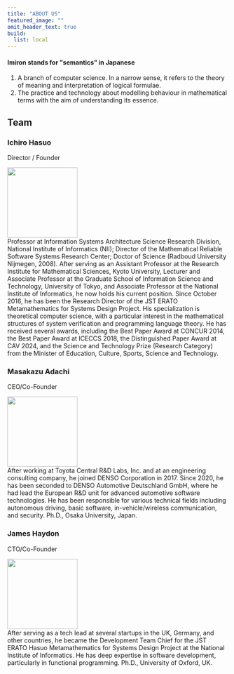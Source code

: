 ```yaml
---
title: "ABOUT US"
featured_image: ""
omit_header_text: true
build:
  list: local
---
```


<div class="bg-moon-gray pa3 mb5 br4">
<h4> Imiron stands for "semantics" in Japanese</h4>
<ol>
<li> A branch of computer science. In a narrow sense, it refers to the theory of meaning and interpretation of logical formulae.
<li> The practice and technology about modelling behaviour in mathematical terms with the aim of understanding its essence.
</ol>
</div>

## Team

<div class="box">
  <h3 class="member-name">Ichiro Hasuo</h2>
  <p class="member-position">Director / Founder</p>
  <div class="w-30-ns pa2">
  <img src="/images/ichiro.jpg" width="160" />
  </div>
  <div class="w-70-ns pa2">
  Professor at Information Systems Architecture Science Research Division, National Institute of Informatics (NII); Director of the Mathematical Reliable Software Systems Research Center; Doctor of Science (Radboud University Nijmegen, 2008). After serving as an Assistant Professor at the Research Institute for Mathematical Sciences, Kyoto University, Lecturer and Associate Professor at the Graduate School of Information Science and Technology, University of Tokyo, and Associate Professor at the National Institute of Informatics, he now holds his current position. Since October 2016, he has been the Research Director of the JST ERATO Metamathematics for Systems Design Project. His specialization is theoretical computer science, with a particular interest in the mathematical structures of system verification and programming language theory. He has received several awards, including the Best Paper Award at CONCUR 2014, the Best Paper Award at ICECCS 2018, the Distinguished Paper Award at CAV 2024, and the Science and Technology Prize (Research Category) from the Minister of Education, Culture, Sports, Science and Technology.
  </div>
</div>

<div class="box">
  <h3>Masakazu Adachi</h2>
  <p class="fw5">CEO/Co-Founder</p>
  <div class="w-30-ns pa2">
  <img src="/images/masa.jpg" width="160"/>
  </div>
  <div class="w-70-ns pa2">
  After working at Toyota Central R&D Labs, Inc. and at an engineering consulting company, he joined DENSO Corporation in 2017. Since 2020, he has been seconded to DENSO Automotive Deutschland GmbH, where he had lead the European R&D unit for advanced automotive software technologies. He has been responsible for various technical fields including autonomous driving, basic software, in-vehicle/wireless communication, and security. Ph.D., Osaka University, Japan.
  </div>
</div>

<div class="box">
  <h3>James Haydon</h2>
  <p class="fw5">CTO/Co-Founder</p>
  <div class="w-30-ns pa2">
  <img src="/images/james.jpg" width="160" />
  </div>
  <div class="w-70-ns pa2">
  After serving as a tech lead at several startups in the UK, Germany, and other countries, he became the Development Team Chief for the JST ERATO Hasuo Metamathematics for Systems Design Project at the National Institute of Informatics. He has deep expertise in software development, particularly in functional programming. Ph.D., University of Oxford, UK.
  </div>
</div>
